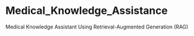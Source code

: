 # Medical_Knowledge_Assistance
Medical Knowledge Assistant Using Retrieval-Augmented Generation (RAG)
